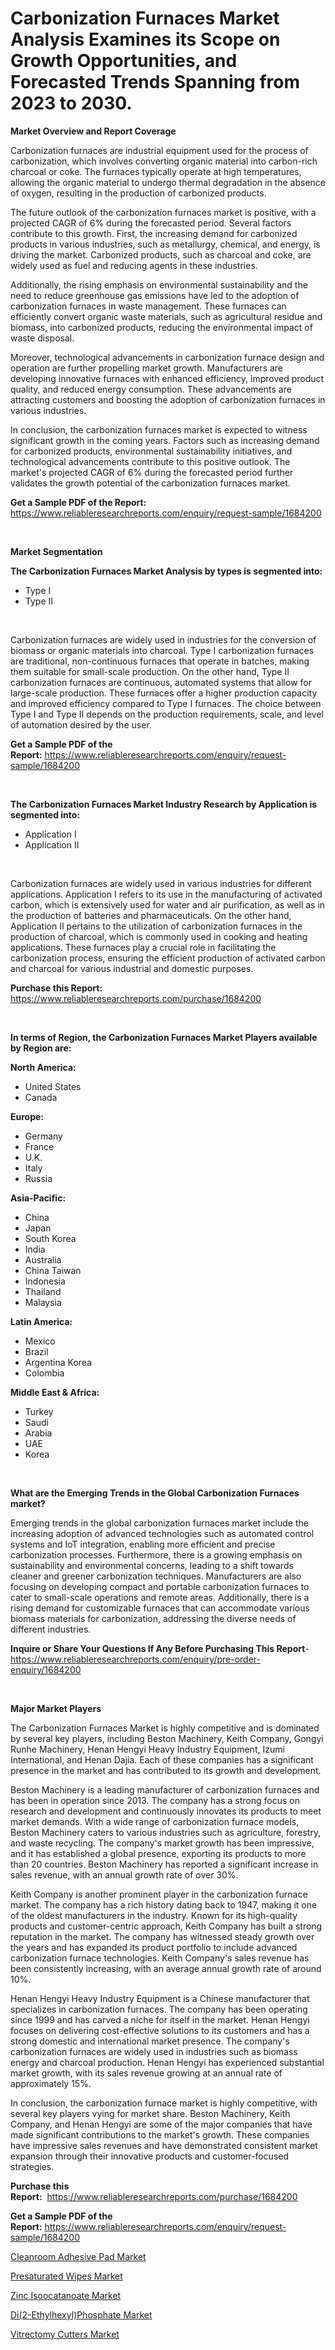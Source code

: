 <p><h1>Carbonization Furnaces Market Analysis Examines its Scope on Growth Opportunities, and Forecasted Trends Spanning from 2023 to 2030.</h1></p><p><strong>Market Overview and Report Coverage</strong></p>
<p><p>Carbonization furnaces are industrial equipment used for the process of carbonization, which involves converting organic material into carbon-rich charcoal or coke. The furnaces typically operate at high temperatures, allowing the organic material to undergo thermal degradation in the absence of oxygen, resulting in the production of carbonized products.</p><p>The future outlook of the carbonization furnaces market is positive, with a projected CAGR of 6% during the forecasted period. Several factors contribute to this growth. First, the increasing demand for carbonized products in various industries, such as metallurgy, chemical, and energy, is driving the market. Carbonized products, such as charcoal and coke, are widely used as fuel and reducing agents in these industries.</p><p>Additionally, the rising emphasis on environmental sustainability and the need to reduce greenhouse gas emissions have led to the adoption of carbonization furnaces in waste management. These furnaces can efficiently convert organic waste materials, such as agricultural residue and biomass, into carbonized products, reducing the environmental impact of waste disposal.</p><p>Moreover, technological advancements in carbonization furnace design and operation are further propelling market growth. Manufacturers are developing innovative furnaces with enhanced efficiency, improved product quality, and reduced energy consumption. These advancements are attracting customers and boosting the adoption of carbonization furnaces in various industries.</p><p>In conclusion, the carbonization furnaces market is expected to witness significant growth in the coming years. Factors such as increasing demand for carbonized products, environmental sustainability initiatives, and technological advancements contribute to this positive outlook. The market's projected CAGR of 6% during the forecasted period further validates the growth potential of the carbonization furnaces market.</p></p>
<p><strong>Get a Sample PDF of the Report:</strong> <a href="https://www.reliableresearchreports.com/enquiry/request-sample/1684200">https://www.reliableresearchreports.com/enquiry/request-sample/1684200</a></p>
<p>&nbsp;</p>
<p><strong>Market Segmentation</strong></p>
<p><strong>The Carbonization Furnaces Market Analysis by types is segmented into:</strong></p>
<p><ul><li>Type I</li><li>Type II</li></ul></p>
<p>&nbsp;</p>
<p><p>Carbonization furnaces are widely used in industries for the conversion of biomass or organic materials into charcoal. Type I carbonization furnaces are traditional, non-continuous furnaces that operate in batches, making them suitable for small-scale production. On the other hand, Type II carbonization furnaces are continuous, automated systems that allow for large-scale production. These furnaces offer a higher production capacity and improved efficiency compared to Type I furnaces. The choice between Type I and Type II depends on the production requirements, scale, and level of automation desired by the user.</p></p>
<p><strong>Get a Sample PDF of the Report:</strong>&nbsp;<a href="https://www.reliableresearchreports.com/enquiry/request-sample/1684200">https://www.reliableresearchreports.com/enquiry/request-sample/1684200</a></p>
<p>&nbsp;</p>
<p><strong>The Carbonization Furnaces Market Industry Research by Application is segmented into:</strong></p>
<p><ul><li>Application I</li><li>Application II</li></ul></p>
<p>&nbsp;</p>
<p><p>Carbonization furnaces are widely used in various industries for different applications. Application I refers to its use in the manufacturing of activated carbon, which is extensively used for water and air purification, as well as in the production of batteries and pharmaceuticals. On the other hand, Application II pertains to the utilization of carbonization furnaces in the production of charcoal, which is commonly used in cooking and heating applications. These furnaces play a crucial role in facilitating the carbonization process, ensuring the efficient production of activated carbon and charcoal for various industrial and domestic purposes.</p></p>
<p><strong>Purchase this Report:</strong>&nbsp; <a href="https://www.reliableresearchreports.com/purchase/1684200">https://www.reliableresearchreports.com/purchase/1684200</a></p>
<p>&nbsp;</p>
<p><strong>In terms of Region, the Carbonization Furnaces Market Players available by Region are:</strong></p>
<p>
    <p> <strong> North America: </strong>
        <ul>
            <li>United States</li>
            <li>Canada</li>
        </ul>
        </p> 
    <p> <strong> Europe: </strong>
        <ul>
            <li>Germany</li>
            <li>France</li>
            <li>U.K.</li>
            <li>Italy</li>
            <li>Russia</li>
        </ul>
        </p> 
    <p> <strong> Asia-Pacific: </strong>
        <ul>
            <li>China</li>
            <li>Japan</li>
            <li>South Korea</li>
            <li>India</li>
            <li>Australia</li>
            <li>China Taiwan</li>
            <li>Indonesia</li>
            <li>Thailand</li>
            <li>Malaysia</li>
        </ul>
        </p> 
    <p> <strong> Latin America: </strong>
        <ul>
            <li>Mexico</li>
            <li>Brazil</li>
            <li>Argentina Korea</li>
            <li>Colombia</li>
        </ul>
        </p> 
    <p> <strong> Middle East & Africa: </strong>
        <ul>
            <li>Turkey</li>
            <li>Saudi</li>
            <li>Arabia</li>
            <li>UAE</li>
            <li>Korea</li>
        </ul>
    </p>
    </p>
<p>&nbsp;</p>
<p><strong>What are the Emerging Trends in the Global Carbonization Furnaces market?</strong></p>
<p><p>Emerging trends in the global carbonization furnaces market include the increasing adoption of advanced technologies such as automated control systems and IoT integration, enabling more efficient and precise carbonization processes. Furthermore, there is a growing emphasis on sustainability and environmental concerns, leading to a shift towards cleaner and greener carbonization techniques. Manufacturers are also focusing on developing compact and portable carbonization furnaces to cater to small-scale operations and remote areas. Additionally, there is a rising demand for customizable furnaces that can accommodate various biomass materials for carbonization, addressing the diverse needs of different industries.</p></p>
<p><strong>Inquire or Share Your Questions If Any Before Purchasing This Report</strong>- <a href="https://www.reliableresearchreports.com/enquiry/pre-order-enquiry/1684200">https://www.reliableresearchreports.com/enquiry/pre-order-enquiry/1684200</a></p>
<p>&nbsp;</p>
<p><strong>Major Market Players</strong></p>
<p><p>The Carbonization Furnaces Market is highly competitive and is dominated by several key players, including Beston Machinery, Keith Company, Gongyi Runhe Machinery, Henan Hengyi Heavy Industry Equipment, Izumi International, and Henan Dajia. Each of these companies has a significant presence in the market and has contributed to its growth and development.</p><p>Beston Machinery is a leading manufacturer of carbonization furnaces and has been in operation since 2013. The company has a strong focus on research and development and continuously innovates its products to meet market demands. With a wide range of carbonization furnace models, Beston Machinery caters to various industries such as agriculture, forestry, and waste recycling. The company's market growth has been impressive, and it has established a global presence, exporting its products to more than 20 countries. Beston Machinery has reported a significant increase in sales revenue, with an annual growth rate of over 30%.</p><p>Keith Company is another prominent player in the carbonization furnace market. The company has a rich history dating back to 1947, making it one of the oldest manufacturers in the industry. Known for its high-quality products and customer-centric approach, Keith Company has built a strong reputation in the market. The company has witnessed steady growth over the years and has expanded its product portfolio to include advanced carbonization furnace technologies. Keith Company's sales revenue has been consistently increasing, with an average annual growth rate of around 10%.</p><p>Henan Hengyi Heavy Industry Equipment is a Chinese manufacturer that specializes in carbonization furnaces. The company has been operating since 1999 and has carved a niche for itself in the market. Henan Hengyi focuses on delivering cost-effective solutions to its customers and has a strong domestic and international market presence. The company's carbonization furnaces are widely used in industries such as biomass energy and charcoal production. Henan Hengyi has experienced substantial market growth, with its sales revenue growing at an annual rate of approximately 15%.</p><p>In conclusion, the carbonization furnace market is highly competitive, with several key players vying for market share. Beston Machinery, Keith Company, and Henan Hengyi are some of the major companies that have made significant contributions to the market's growth. These companies have impressive sales revenues and have demonstrated consistent market expansion through their innovative products and customer-focused strategies.</p></p>
<p><strong>Purchase this Report:</strong>&nbsp;&nbsp;<a href="https://www.reliableresearchreports.com/purchase/1684200">https://www.reliableresearchreports.com/purchase/1684200</a></p>
<p></p>
<p><strong>Get a Sample PDF of the Report:</strong>&nbsp;<a href="https://www.reliableresearchreports.com/enquiry/request-sample/1684200">https://www.reliableresearchreports.com/enquiry/request-sample/1684200</a></p>
<p><p><a href="https://github.com/gdfhhhj/Market-Research-Report-List-1/blob/main/cleanroom-adhesive-pad-market.md">Cleanroom Adhesive Pad Market</a></p><p><a href="https://github.com/luckyshygirl/Market-Research-Report-List-1/blob/main/presaturated-wipes-market.md">Presaturated Wipes Market</a></p><p><a href="https://medium.com/@jailynpurdy1934/zinc-isoocatanoate-market-size-reveals-the-best-marketing-channels-in-global-industry-e4905c362a42">Zinc Isoocatanoate Market</a></p><p><a href="https://medium.com/@germanbraun1929/di-2-ethylhexyl-phosphate-market-research-report-its-history-and-forecast-2023-to-2030-5097aab71fae">Di(2-Ethylhexyl)Phosphate Market</a></p><p><a href="https://www.linkedin.com/pulse/vitrectomy-cutters-market-size-share-global-analysis-report-2023-ucttf/">Vitrectomy Cutters Market</a></p></p>